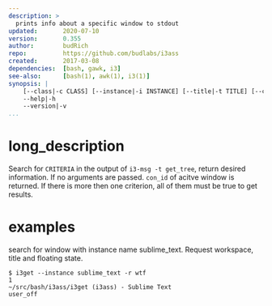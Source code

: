 ```yaml
---
description: >
  prints info about a specific window to stdout
updated:       2020-07-10
version:       0.355
author:        budRich
repo:          https://github.com/budlabs/i3ass
created:       2017-03-08
dependencies:  [bash, gawk, i3]
see-also:      [bash(1), awk(1), i3(1)]
synopsis: |
    [--class|-c CLASS] [--instance|-i INSTANCE] [--title|-t TITLE] [--conid|-n CON_ID] [--winid|-d WIN_ID] [--mark|-m MARK] [--titleformat|-o TITLE_FORMAT] [--active|-a] [--synk|-y] [--print|-r OUTPUT]      
    --help|-h
    --version|-v
...
```


# long_description

Search for `CRITERIA` in the output of `i3-msg -t get_tree`,
return desired information.
If no arguments are passed.
`con_id` of acitve window is returned.
If there is more then one criterion,
all of them must be true to get results.

# examples

search for window with instance name sublime_text. 
Request workspace, title and floating state.  

``` shell
$ i3get --instance sublime_text -r wtf 
1
~/src/bash/i3ass/i3get (i3ass) - Sublime Text
user_off
```
